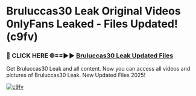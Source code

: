 # Bruluccas30 Leak Original Videos 0nlyFans Leaked - Files Updated! (c9fv)

<h3>🔴 CLICK HERE 🌐==►► <a href="https://tinyurl.com/2jnfzry5" rel="nofollow">Bruluccas30 Leak Updated Files</a></h3>

Get Bruluccas30 Leak and all content. Now you can access all videos and pictures of Bruluccas30 Leak. New Updated Files 2025!

[![c9fv](https://i.imgur.com/GyGTBgg.gif)](https://tinyurl.com/2jnfzry5)
